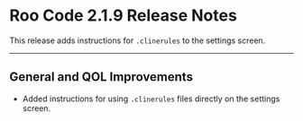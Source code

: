 # Roo Code 2.1.9 Release Notes

This release adds instructions for `.clinerules` to the settings screen.

---

## General and QOL Improvements

*   Added instructions for using `.clinerules` files directly on the settings screen.